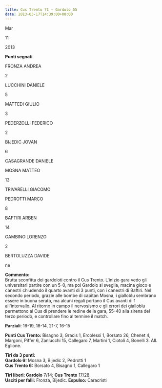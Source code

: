 ```yaml
---
title: Cus Trento 71 – Gardolo 55
date: 2013-03-17T14:39:00+00:00
---
```

Mar

11

2013

**Punti segnati**

FRONZA ANDREA

2

LUCCHINI DANIELE

5

MATTEDI GIULIO

3

PEDERZOLLI FEDERICO

2

BIJEDIC JOVAN

6

CASAGRANDE DANIELE

MOSNA MATTEO

13

TRIVARELLI GIACOMO

PEDROTTI MARCO

8

BAFTIRI ARBEN

14

GAMBINO LORENZO

2

BERTOLUZZA DAVIDE

ne

**Commento:**  
Brutta sconfitta dei gardoloti contro il Cus Trento. L'inizio gara vedo gli universitari partire con un 5-0, ma poi Gardolo si sveglia, macina gioco e canestri chiudendo il quarto avanti di 3 punti, con i canestri di Baftiri. Nel secondo periodo, grazie alle bombe di capitan Mosna, i gialloblu sembrano essere in buona serata, ma alcuni regali portano il Cus avanti di 1 all'intervallo. Al ritorno in campo il nervosismo e gli errori dei gialloblu permettono al Cus di prendere le redine della gara, 55-40 alla sirena del terzo periodo, e controllare fino al termine il match.

**Parziali**: 16-19, 18-14, 21-7, 16-15

**Punti Cus Trento:** Bisagno 3, Gracis 1, Ercolessi 1, Borsato 26, Chenet 4, Margoni, Piffer 6, Zanlucchi 15, Callegaro 7, Martini 1, Ciotoli 4, Bonelli 3. All. Eglione.

**Tiri da 3 punti:**  
**Gardolo 6:** Mosna 3, Bijedic 2, Pedrotti 1  
**Cus Trento 6:** Borsato 4, Bisagno 1, Callegaro 1

**Tiri liberi: Gardolo** 7/14; **Cus Trento** 17/28  
**Usciti per falli:** Fronza, Bijedic. **Espulso:** Caracristi